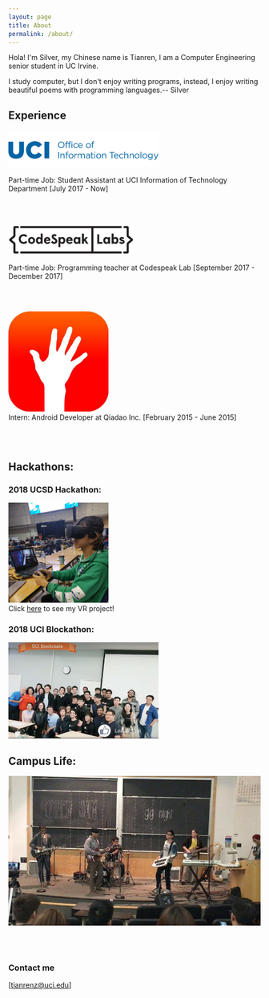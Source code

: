 ```yaml
---
layout: page
title: About
permalink: /about/
---
```


Hola! I'm Silver, my Chinese name is Tianren, I am a  Computer Engineering senior student in UC Irvine. 

<!-- font: frutiger -->I study computer, but I don't enjoy writing programs, instead, I enjoy writing beautiful poems with programming languages.-- Silver

<br/>


## Experience

<img width="300" src="/images/oit-wordmark.png">  <br/>

Part-time Job: Student Assistant at UCI Information of Technology Department  [July 2017 - Now]

<br/>
<br/>

<img width="250" src="/images/codespeaklab.jpg">  <br/>

Part-time Job: Programming teacher at Codespeak Lab   [September 2017 - December 2017]

<br/>
<br/>


<img width="200" src="/images/qiadao.jpg">  <br/>
Intern: Android Developer at Qiadao Inc.  [February 2015 - June 2015]


<br/>
<br/>

## __Hackathons:__
### __2018 UCSD Hackathon__:<br/>
<img width="200" src="/images/aboutme/sdhack1.jpg">  <br/>
Click [here](https://devpost.com/software/starlight-3nhx1d) to see my VR project!
<br/>
### __2018 UCI Blockathon__:<br/>
<img width="300" src="/images/aboutme/blockathon.jpg">  <br/>

## __Campus Life:__

<img src="/images/band.jpg">  <br/>

<br/>
<br/>



### Contact me

[tianrenz@uci.edu]


